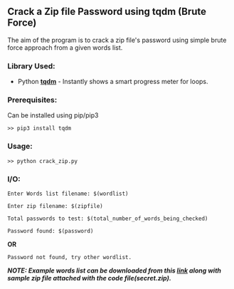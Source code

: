 ## Crack a Zip file Password using tqdm (Brute Force)
The aim of the program is to crack a zip file's password using simple brute force approach from a given words list.

### Library Used:
* Python [**tqdm**](https://pypi.org/project/tqdm/) - Instantly shows a smart progress meter for loops.

### Prerequisites:
Can be installed using pip/pip3

`>> pip3 install tqdm`

### Usage:
`>> python crack_zip.py`

### I/O:
```
Enter Words list filename: $(wordlist)

Enter zip filename: $(zipfile)

Total passwords to test: $(total_number_of_words_being_checked)

Password found: $(password)
```
**OR**
```
Password not found, try other wordlist.
```
***NOTE: Example words list can be downloaded from this [link](https://drive.google.com/file/d/19vpcd907W9MnlG93F1ovIRv8H1YKCJhk/view?usp=sharing) along with sample zip file attached with the code file(secret.zip).***
